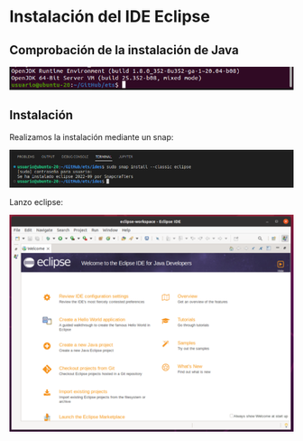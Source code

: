 # Instalación del IDE Eclipse

## Comprobación de la instalación de Java

<img src="img/captura1.png">

## Instalación

Realizamos la instalación mediante un snap:

<img src="img/captura2.png">

Lanzo eclipse:

<img src="img/captura3.png">